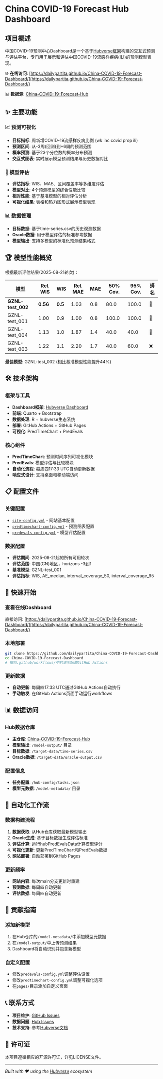 # China COVID-19 Forecast Hub Dashboard

## 项目概述

中国COVID-19预测中心Dashboard是一个基于[Hubverse框架](https://hubverse.io/)构建的交互式预测与评估平台，专门用于展示和评估中国COVID-19流感样疾病(ILI)的预测模型表现。

🌐 **在线访问**: [https://dailypartita.github.io/China-COVID-19-Forecast-Dashboard/](https://dailypartita.github.io/China-COVID-19-Forecast-Dashboard/)

📊 **数据源**: [China-COVID-19-Forecast-Hub](https://github.com/dailypartita/China-COVID-19-Forecast-Hub)

## ✨ 主要功能

### 📈 预测可视化
- **目标指标**: 周新增COVID-19流感样疾病比例 (wk inc covid prop ili)
- **预测区间**: 从-3周(回测)到+6周的预测范围
- **概率预测**: 基于23个分位数的概率分布预测
- **交互式图表**: 实时展示模型预测结果与历史数据对比

### 🎯 模型评估
- **评估指标**: WIS、MAE、区间覆盖率等多维度评估
- **模型对比**: 4个预测模型的综合性能比较
- **相对性能**: 基于基准模型的相对评估分析
- **可视化结果**: 表格和热力图形式展示模型表现

### 📊 数据管理
- **目标数据**: 基于time-series.csv的历史观测数据
- **Oracle数据**: 用于模型评估的标准参考数据
- **模型输出**: 支持多模型的标准化预测结果格式

## 🏆 模型性能概览

根据最新评估结果(2025-08-21轮次)：

| 模型 | Rel. WIS | WIS | Rel. MAE | MAE | 50% Cov. | 95% Cov. | 排名 |
|------|----------|-----|----------|-----|----------|----------|------|
| **GZNL-test_002** | **0.56** | **0.5** | 1.03 | 0.8 | 80.0 | 100.0 | 🥇 |
| GZNL-test_001 | 1.00 | 0.9 | 1.00 | 0.8 | 100.0 | 100.0 | 🥈 |
| GZNL-test_004 | 1.13 | 1.0 | 1.87 | 1.4 | 40.0 | 40.0 | 🥉 |
| GZNL-test_003 | 1.22 | 1.1 | 2.20 | 1.7 | 40.0 | 60.0 | ❌ |

**最佳模型**: GZNL-test_002 (相比基准模型性能提升44%)

## 🛠️ 技术架构

### 框架与工具
- **Dashboard框架**: [Hubverse Dashboard](https://docs.hubverse.io/en/latest/user-guide/dashboards.html)
- **前端**: Quarto + Bootstrap
- **数据处理**: R + hubverse生态系统
- **部署**: GitHub Actions + GitHub Pages
- **可视化**: PredTimeChart + PredEvals

### 核心组件
- **PredTimeChart**: 预测时间序列可视化模块
- **PredEvals**: 模型评估与比较模块  
- **自动化流程**: 每周四17:33 UTC自动更新数据
- **响应式设计**: 支持桌面和移动端访问

## 📋 配置文件

### 关键配置
- [`site-config.yml`](site-config.yml) - 网站基本配置
- [`predtimechart-config.yml`](predtimechart-config.yml) - 预测图表配置
- [`predevals-config.yml`](predevals-config.yml) - 模型评估配置

### 数据配置
- **评估期间**: 2025-08-21起的所有可用轮次
- **评估范围**: 中国(CN)地区，horizons -3到1
- **基准模型**: GZNL-test_001
- **评估指标**: WIS, AE_median, interval_coverage_50, interval_coverage_95

## 🚀 快速开始

### 查看在线Dashboard
直接访问: [https://dailypartita.github.io/China-COVID-19-Forecast-Dashboard/](https://dailypartita.github.io/China-COVID-19-Forecast-Dashboard/)

### 本地部署
```bash
git clone https://github.com/dailypartita/China-COVID-19-Forecast-Dashboard.git
cd China-COVID-19-Forecast-Dashboard
# 按照.github/workflows/中的说明配置GitHub Actions
```

### 更新数据
- **自动更新**: 每周四17:33 UTC通过GitHub Actions自动执行
- **手动触发**: 在GitHub Actions页面手动运行workflows

## 📊 数据访问

### Hub数据仓库
- **主仓库**: [China-COVID-19-Forecast-Hub](https://github.com/dailypartita/China-COVID-19-Forecast-Hub)
- **模型输出**: `/model-output/` 目录
- **目标数据**: `/target-data/time-series.csv`
- **Oracle数据**: `/target-data/oracle-output.csv`

### 配置信息
- **任务配置**: `/hub-config/tasks.json`
- **模型元数据**: `/model-metadata/` 目录

## 🔄 自动化工作流

### 数据构建流程
1. **数据获取**: 从Hub仓库获取最新模型输出
2. **Oracle生成**: 基于目标数据生成评估标准
3. **评估计算**: 运行hubPredEvalsData计算模型评分
4. **可视化更新**: 更新PredTimeChart和PredEvals数据
5. **网站部署**: 自动部署到GitHub Pages

### 更新频率
- **网站内容**: 每次main分支更新时重建
- **预测数据**: 每周四自动更新
- **评估数据**: 每周四自动更新

## 🤝 贡献指南

### 添加新模型
1. 在Hub仓库的`/model-metadata/`中添加模型元数据
2. 在`/model-output/`中上传预测结果
3. Dashboard将自动识别并包含新模型

### 自定义配置
- 修改`predevals-config.yml`调整评估设置
- 修改`predtimechart-config.yml`调整可视化选项
- 在`pages/`目录添加自定义页面

## 📞 联系方式

- **项目维护**: [GitHub Issues](https://github.com/dailypartita/China-COVID-19-Forecast-Dashboard/issues)
- **数据问题**: [Hub Issues](https://github.com/dailypartita/China-COVID-19-Forecast-Hub/issues)
- **技术支持**: 参考[Hubverse文档](https://docs.hubverse.io/)

## 📄 许可证

本项目遵循相应的开源许可证，详见LICENSE文件。

---

*Built with ❤️ using the [Hubverse](https://hubverse.io/) ecosystem*